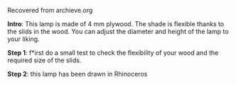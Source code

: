 Recovered from archieve.org

**Intro**: This lamp is made of 4 mm plywood. The shade is flexible thanks to the slids in the wood. You can adjust the diameter and height of the lamp to your liking.

**Step 1**: f*irst do a small test to check the flexibility of your wood and the required size of the slids.

**Step 2**: this lamp has been drawn in Rhinoceros
